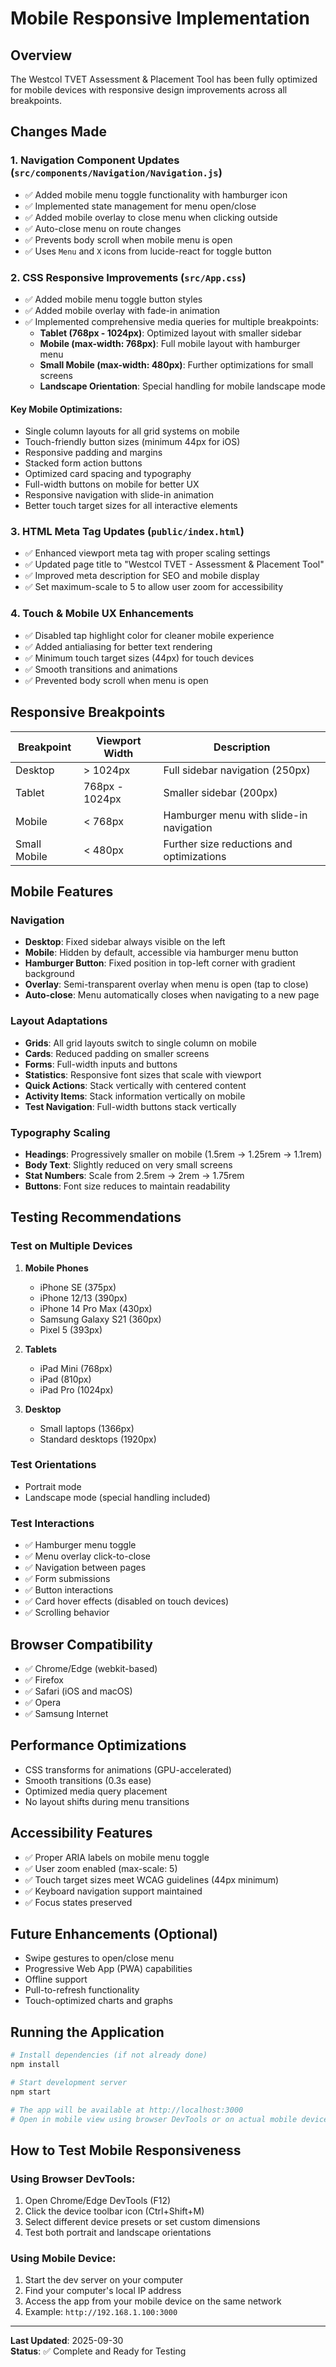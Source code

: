 # Mobile Responsive Implementation

## Overview
The Westcol TVET Assessment & Placement Tool has been fully optimized for mobile devices with responsive design improvements across all breakpoints.

## Changes Made

### 1. Navigation Component Updates (`src/components/Navigation/Navigation.js`)
- ✅ Added mobile menu toggle functionality with hamburger icon
- ✅ Implemented state management for menu open/close
- ✅ Added mobile overlay to close menu when clicking outside
- ✅ Auto-close menu on route changes
- ✅ Prevents body scroll when mobile menu is open
- ✅ Uses `Menu` and `X` icons from lucide-react for toggle button

### 2. CSS Responsive Improvements (`src/App.css`)
- ✅ Added mobile menu toggle button styles
- ✅ Added mobile overlay with fade-in animation
- ✅ Implemented comprehensive media queries for multiple breakpoints:
  - **Tablet (768px - 1024px)**: Optimized layout with smaller sidebar
  - **Mobile (max-width: 768px)**: Full mobile layout with hamburger menu
  - **Small Mobile (max-width: 480px)**: Further optimizations for small screens
  - **Landscape Orientation**: Special handling for mobile landscape mode

#### Key Mobile Optimizations:
- Single column layouts for all grid systems on mobile
- Touch-friendly button sizes (minimum 44px for iOS)
- Responsive padding and margins
- Stacked form action buttons
- Optimized card spacing and typography
- Full-width buttons on mobile for better UX
- Responsive navigation with slide-in animation
- Better touch target sizes for all interactive elements

### 3. HTML Meta Tag Updates (`public/index.html`)
- ✅ Enhanced viewport meta tag with proper scaling settings
- ✅ Updated page title to "Westcol TVET - Assessment & Placement Tool"
- ✅ Improved meta description for SEO and mobile display
- ✅ Set maximum-scale to 5 to allow user zoom for accessibility

### 4. Touch & Mobile UX Enhancements
- ✅ Disabled tap highlight color for cleaner mobile experience
- ✅ Added antialiasing for better text rendering
- ✅ Minimum touch target sizes (44px) for touch devices
- ✅ Smooth transitions and animations
- ✅ Prevented body scroll when menu is open

## Responsive Breakpoints

| Breakpoint | Viewport Width | Description |
|------------|---------------|-------------|
| Desktop | > 1024px | Full sidebar navigation (250px) |
| Tablet | 768px - 1024px | Smaller sidebar (200px) |
| Mobile | < 768px | Hamburger menu with slide-in navigation |
| Small Mobile | < 480px | Further size reductions and optimizations |

## Mobile Features

### Navigation
- **Desktop**: Fixed sidebar always visible on the left
- **Mobile**: Hidden by default, accessible via hamburger menu button
- **Hamburger Button**: Fixed position in top-left corner with gradient background
- **Overlay**: Semi-transparent overlay when menu is open (tap to close)
- **Auto-close**: Menu automatically closes when navigating to a new page

### Layout Adaptations
- **Grids**: All grid layouts switch to single column on mobile
- **Cards**: Reduced padding on smaller screens
- **Forms**: Full-width inputs and buttons
- **Statistics**: Responsive font sizes that scale with viewport
- **Quick Actions**: Stack vertically with centered content
- **Activity Items**: Stack information vertically on mobile
- **Test Navigation**: Full-width buttons stack vertically

### Typography Scaling
- **Headings**: Progressively smaller on mobile (1.5rem → 1.25rem → 1.1rem)
- **Body Text**: Slightly reduced on very small screens
- **Stat Numbers**: Scale from 2.5rem → 2rem → 1.75rem
- **Buttons**: Font size reduces to maintain readability

## Testing Recommendations

### Test on Multiple Devices
1. **Mobile Phones**
   - iPhone SE (375px)
   - iPhone 12/13 (390px)
   - iPhone 14 Pro Max (430px)
   - Samsung Galaxy S21 (360px)
   - Pixel 5 (393px)

2. **Tablets**
   - iPad Mini (768px)
   - iPad (810px)
   - iPad Pro (1024px)

3. **Desktop**
   - Small laptops (1366px)
   - Standard desktops (1920px)

### Test Orientations
- Portrait mode
- Landscape mode (special handling included)

### Test Interactions
- ✅ Hamburger menu toggle
- ✅ Menu overlay click-to-close
- ✅ Navigation between pages
- ✅ Form submissions
- ✅ Button interactions
- ✅ Card hover effects (disabled on touch devices)
- ✅ Scrolling behavior

## Browser Compatibility
- ✅ Chrome/Edge (webkit-based)
- ✅ Firefox
- ✅ Safari (iOS and macOS)
- ✅ Opera
- ✅ Samsung Internet

## Performance Optimizations
- CSS transforms for animations (GPU-accelerated)
- Smooth transitions (0.3s ease)
- Optimized media query placement
- No layout shifts during menu transitions

## Accessibility Features
- ✅ Proper ARIA labels on mobile menu toggle
- ✅ User zoom enabled (max-scale: 5)
- ✅ Touch target sizes meet WCAG guidelines (44px minimum)
- ✅ Keyboard navigation support maintained
- ✅ Focus states preserved

## Future Enhancements (Optional)
- Swipe gestures to open/close menu
- Progressive Web App (PWA) capabilities
- Offline support
- Pull-to-refresh functionality
- Touch-optimized charts and graphs

## Running the Application

```bash
# Install dependencies (if not already done)
npm install

# Start development server
npm start

# The app will be available at http://localhost:3000
# Open in mobile view using browser DevTools or on actual mobile device
```

## How to Test Mobile Responsiveness

### Using Browser DevTools:
1. Open Chrome/Edge DevTools (F12)
2. Click the device toolbar icon (Ctrl+Shift+M)
3. Select different device presets or set custom dimensions
4. Test both portrait and landscape orientations

### Using Mobile Device:
1. Start the dev server on your computer
2. Find your computer's local IP address
3. Access the app from your mobile device on the same network
4. Example: `http://192.168.1.100:3000`

---

**Last Updated**: 2025-09-30  
**Status**: ✅ Complete and Ready for Testing

